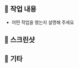 ## 📌 작업 내용

<!-- PR 제목 양식: [feature/#이슈번호] 기능 내용 상세 -->
<!-- PR 작성할 때 Label을 붙여주세요.-->

- 어떤 작업을 했는지 설명해 주세요

## 📸 스크린샷

## 📝 기타

<!-- 리뷰 시 참고할 만한 추가 내용 -->
<!-- 논의가 필요한 부분 -->
